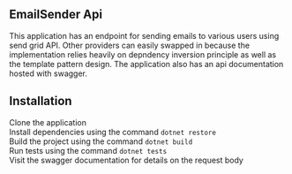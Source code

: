 ## EmailSender Api 

This application has an endpoint for sending emails to various users using send grid API. Other providers can easily swapped in because the implementation relies heavily on depndency inversion  principle as well as the template pattern design. The application also has an api documentation hosted with swagger.

## Installation
Clone the application <br />
Install dependencies using the command `dotnet restore` <br />
Build the project using the command `dotnet build` <br />
Run tests using the command `dotnet tests` <br />
Visit the swagger documentation for details on the request body <br />
